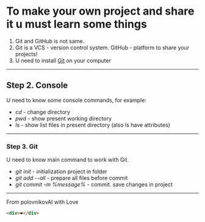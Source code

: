 # To make your own project and share it u must learn some things
1. Git and GitHub is not same.
2. Git is a VCS - version control system. GitHub - platform to share your projects!
3. U need to install [Git](https://github.com/) on your computer
---


## Step 2. Console
U need to know some console commands, for example: <br>
- _cd_ - change directory
- _pwd_ - show present working directory
- _ls_ - show list files in present directory (also ls have attributes)
---
### Step 3. Git
U need to know main command to work with Git.
- _git init_ - initialization project in folder
- _git add --all_ - prepare all files before commit
- _git commit -m %message%_ - commit. save changes in project
---


From polovnikovAI with Love 
```html 
<div>❤️</div>
```
